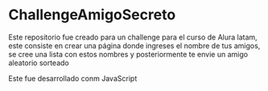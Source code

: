# ChallengeAmigoSecreto

Este repositorio fue creado para un challenge para el curso de Alura latam, este consiste en crear una página donde ingreses el nombre de tus amigos, se cree una lista con estos nombres y posteriormente te envie un amigo aleatorio sorteado

Este fue desarrollado conm JavaScript

